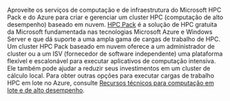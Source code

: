 


Aproveite os serviços de computação e de infraestrutura do Microsoft HPC Pack e do Azure para criar e gerenciar um cluster HPC (computação de alto desempenho) baseado em nuvem. [HPC Pack](https://technet.microsoft.com/library/jj899572.aspx) é a solução de HPC gratuita da Microsoft fundamentada nas tecnologias Microsoft Azure e Windows Server e que dá suporte a uma ampla gama de cargas de trabalho de HPC. Um cluster HPC Pack baseado em nuvem oferece a um administrador de cluster ou a um ISV (fornecedor de software independente) uma plataforma flexível e escalonável para executar aplicativos de computação intensiva. Ele também pode ajudar a reduzir seus investimentos em um cluster de cálculo local. Para obter outras opções para executar cargas de trabalho HPC em lote no Azure, consulte [Recursos técnicos para computação em lote e de alto desempenho](../articles/batch/big-compute-resources.md).

<!---HONumber=AcomDC_0824_2016-->